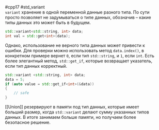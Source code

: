 #cpp17 #std_variant  
`variant` хранение в одной переменной данные разного типа. По сути просто позволяет не задумываться о типе данных, обозначив – какие типы данных это может быть в будущем. 
```c++
std::variant<std::string, int> data;
int val = std::get<int>(data);
```
Однако, использование не верного типа данных может привести к ошибки. Для проверки можно использовать метод `data.index()`, в конкретном примере вернет `0`, если тип `std::string`, и `1`, если `int`.
Есть более элегантный метод, `std::get_if`, которые возвращает указатель, если тип данных корректный. 
```c++
std::variant <std::string, int> data;
data = 5;
if (auto value = std::get_if<int>(&data))
{
    // safe
}
```
[[Union]] резервируют в памяти под тип данных, которые имеет больший размер, когда `std::variant` делают сумму указанных типов данных. В итоге занимаем больше памяти, но получаем более безопасное решение.
